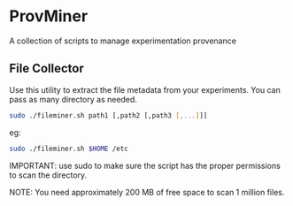 # ProvMiner
A collection of scripts to manage experimentation provenance

## File Collector
Use this utility to extract the file metadata from your experiments. You can pass as many directory as needed.

```bash
sudo ./fileminer.sh path1 [,path2 [,path3 [,...]]]
```

eg:
```bash
sudo ./fileminer.sh $HOME /etc
```

IMPORTANT: use sudo to make sure the script has the proper permissions to scan the directory.

NOTE: You need approximately 200 MB of free space to scan 1 million files.